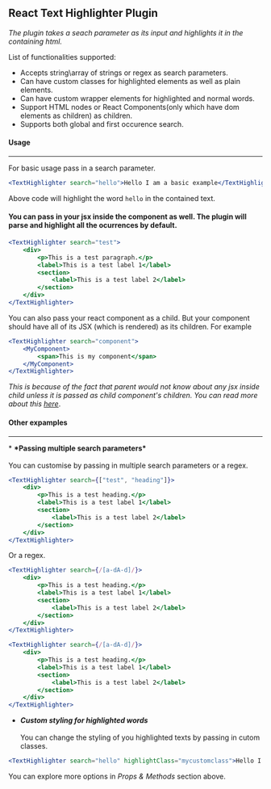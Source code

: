 
## React Text Highlighter Plugin
 
 *The plugin takes a seach parameter as its input and highlights it in the containing html.*

  List of functionalities supported:
  - Accepts string\array of strings or regex as search parameters.
  - Can have custom classes for highlighted elements as well as plain elements.
  - Can have custom wrapper elements for highlighted and normal words.
  - Support HTML nodes or React Components(only which have dom elements as children) as children.
  - Supports both global and first occurence search.
  
#### **Usage**
<hr />
For basic usage pass in a search parameter.

```jsx static
<TextHighlighter search="hello">Hello I am a basic example</TextHighlighter>
```
Above code will highlight the word `hello` in the contained text.


#### You can pass in your jsx inside the component as well. The plugin will parse and highlight all the ocurrences by default.
```jsx static
<TextHighlighter search="test">
    <div>
        <p>This is a test paragraph.</p>
        <label>This is a test label 1</label>
        <section>
            <label>This is a test label 2</label>
        </section>
    </div>
</TextHighlighter>
```

You can also pass your react component as a child. But your component should have all of its JSX (which is rendered) as its children. For example
```jsx static
<TextHighlighter search="component">
    <MyComponent>
        <span>This is my component</span>
    </MyComponent>
</TextHighlighter>
```

*This is because of the fact that parent would not know about any jsx inside child unless it is passed as child component's children. You can read more about this <a target="_blank" href="https://reactjs.org/docs/react-dom.html">here</a>*.
<br />
#### **Other expamples**
<hr />
* <strong>*Passing multiple search parameters*</strong>
<br /><br />
You can customise by passing in multiple search parameters or a regex.

```jsx static
<TextHighlighter search={["test", "heading"]}>
    <div>
        <p>This is a test heading.</p>
        <label>This is a test label 1</label>
        <section>
            <label>This is a test label 2</label>
        </section>
    </div>
</TextHighlighter>
```
Or a regex.
```jsx static
<TextHighlighter search={/[a-dA-d]/}>
    <div>
        <p>This is a test heading.</p>
        <label>This is a test label 1</label>
        <section>
            <label>This is a test label 2</label>
        </section>
    </div>
</TextHighlighter>
```
```jsx
<TextHighlighter search={/[a-dA-d]/}>
    <div>
        <p>This is a test heading.</p>
        <label>This is a test label 1</label>
        <section>
            <label>This is a test label 2</label>
        </section>
    </div>
</TextHighlighter>
```
* <strong>*Custom styling for highlighted words*</strong>
<br /><br />
You can change the styling of you highlighted texts by passing in cutom classes.
```jsx static
<TextHighlighter search="hello" highlightClass="mycustomclass">Hello I am a basic example</TextHighlighter>
```

You can explore more options in *Props & Methods* section above.



 
 
